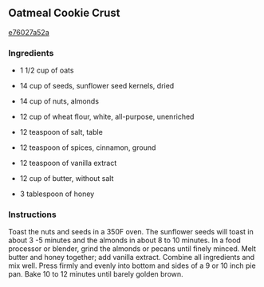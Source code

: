 ## Oatmeal Cookie Crust

[e76027a52a](http://www.food.com/recipe/oatmeal-cookie-crust-465806)

### Ingredients

 - 1 1/2 cup of oats

 - 14 cup of seeds, sunflower seed kernels, dried

 - 14 cup of nuts, almonds

 - 12 cup of wheat flour, white, all-purpose, unenriched

 - 12 teaspoon of salt, table

 - 12 teaspoon of spices, cinnamon, ground

 - 12 teaspoon of vanilla extract

 - 12 cup of butter, without salt

 - 3 tablespoon of honey

### Instructions

Toast the nuts and seeds in a 350F oven. The sunflower seeds will toast in about 3 -5 minutes and the almonds in about 8 to 10 minutes. In a food processor or blender, grind the almonds or pecans until finely minced. Melt butter and honey together; add vanilla extract. Combine all ingredients and mix well. Press firmly and evenly into bottom and sides of a 9 or 10 inch pie pan. Bake 10 to 12 minutes until barely golden brown.